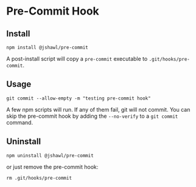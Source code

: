 # Pre-Commit Hook

## Install

```
npm install @jshawl/pre-commit
```

A post-install script will copy a `pre-commit` executable to `.git/hooks/pre-commit`.

## Usage

```
git commit --allow-empty -m "testing pre-commit hook"
```

A few npm scripts will run. If any of them fail, git will not
commit. You can skip the pre-commit hook by adding the `--no-verify` to a `git commit` command.

## Uninstall

```
npm uninstall @jshawl/pre-commit
```

or just remove the pre-commit hook:

```
rm .git/hooks/pre-commit
```